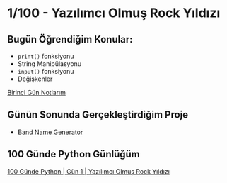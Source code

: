 # 1/100 - Yazılımcı Olmuş Rock Yıldızı

## Bugün Öğrendiğim Konular:

* `print()` fonksiyonu
* String Manipülasyonu
* `input()` fonksiyonu
* Değişkenler

[Birinci Gün Notlarım](#)

## Günün Sonunda Gerçekleştirdiğim Proje

* [Band Name Generator](#)

## 100 Günde Python Günlüğüm

[100 Günde Python | Gün 1 | Yazılımcı Olmuş Rock Yıldızı](#)
